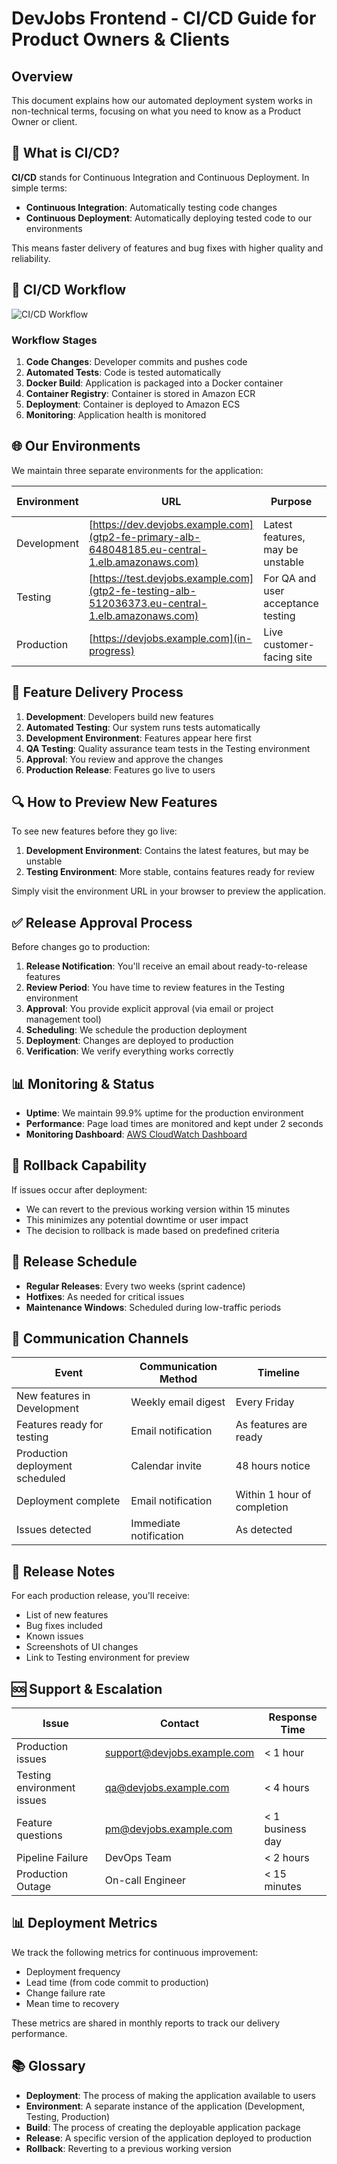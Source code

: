# DevJobs Frontend - CI/CD Guide for Product Owners & Clients

## Overview

This document explains how our automated deployment system works in non-technical terms, focusing on what you need to know as a Product Owner or client.

## 🔄 What is CI/CD?

**CI/CD** stands for Continuous Integration and Continuous Deployment. In simple terms:

- **Continuous Integration**: Automatically testing code changes
- **Continuous Deployment**: Automatically deploying tested code to our environments

This means faster delivery of features and bug fixes with higher quality and reliability.

## 🔄 CI/CD Workflow

![CI/CD Workflow](https://via.placeholder.com/800x400?text=CI/CD+Workflow+Diagram)

### Workflow Stages

1. **Code Changes**: Developer commits and pushes code
2. **Automated Tests**: Code is tested automatically
3. **Docker Build**: Application is packaged into a Docker container
4. **Container Registry**: Container is stored in Amazon ECR
5. **Deployment**: Container is deployed to Amazon ECS
6. **Monitoring**: Application health is monitored

## 🌐 Our Environments

We maintain three separate environments for the application:

| Environment | URL                                                                                              | Purpose                            | Update Frequency       |
| ----------- | ------------------------------------------------------------------------------------------------ | ---------------------------------- | ---------------------- |
| Development | [https://dev.devjobs.example.com](gtp2-fe-primary-alb-648048185.eu-central-1.elb.amazonaws.com)  | Latest features, may be unstable   | Multiple times per day |
| Testing     | [https://test.devjobs.example.com](gtp2-fe-testing-alb-512036373.eu-central-1.elb.amazonaws.com) | For QA and user acceptance testing | As needed for testing  |
| Production  | [https://devjobs.example.com](in-progress)                                                       | Live customer-facing site          | Scheduled releases     |

## 📱 Feature Delivery Process

1. **Development**: Developers build new features
2. **Automated Testing**: Our system runs tests automatically
3. **Development Environment**: Features appear here first
4. **QA Testing**: Quality assurance team tests in the Testing environment
5. **Approval**: You review and approve the changes
6. **Production Release**: Features go live to users

## 🔍 How to Preview New Features

To see new features before they go live:

1. **Development Environment**: Contains the latest features, but may be unstable
2. **Testing Environment**: More stable, contains features ready for review

Simply visit the environment URL in your browser to preview the application.

## ✅ Release Approval Process

Before changes go to production:

1. **Release Notification**: You'll receive an email about ready-to-release features
2. **Review Period**: You have time to review features in the Testing environment
3. **Approval**: You provide explicit approval (via email or project management tool)
4. **Scheduling**: We schedule the production deployment
5. **Deployment**: Changes are deployed to production
6. **Verification**: We verify everything works correctly

## 📊 Monitoring & Status

- **Uptime**: We maintain 99.9% uptime for the production environment
- **Performance**: Page load times are monitored and kept under 2 seconds
- **Monitoring Dashboard**: [AWS CloudWatch Dashboard](*in-progress)

## 🔄 Rollback Capability

If issues occur after deployment:

- We can revert to the previous working version within 15 minutes
- This minimizes any potential downtime or user impact
- The decision to rollback is made based on predefined criteria

## 📅 Release Schedule

- **Regular Releases**: Every two weeks (sprint cadence)
- **Hotfixes**: As needed for critical issues
- **Maintenance Windows**: Scheduled during low-traffic periods

## 🔔 Communication Channels

| Event                           | Communication Method   | Timeline                    |
| ------------------------------- | ---------------------- | --------------------------- |
| New features in Development     | Weekly email digest    | Every Friday                |
| Features ready for testing      | Email notification     | As features are ready       |
| Production deployment scheduled | Calendar invite        | 48 hours notice             |
| Deployment complete             | Email notification     | Within 1 hour of completion |
| Issues detected                 | Immediate notification | As detected                 |

## 📝 Release Notes

For each production release, you'll receive:

- List of new features
- Bug fixes included
- Known issues
- Screenshots of UI changes
- Link to Testing environment for preview

## 🆘 Support & Escalation

| Issue                      | Contact                     | Response Time    |
| -------------------------- | --------------------------- | ---------------- |
| Production issues          | support@devjobs.example.com | < 1 hour         |
| Testing environment issues | qa@devjobs.example.com      | < 4 hours        |
| Feature questions          | pm@devjobs.example.com      | < 1 business day |
| Pipeline Failure           | DevOps Team                 | < 2 hours        |
| Production Outage          | On-call Engineer            | < 15 minutes     |

## 📊 Deployment Metrics

We track the following metrics for continuous improvement:

- Deployment frequency
- Lead time (from code commit to production)
- Change failure rate
- Mean time to recovery

These metrics are shared in monthly reports to track our delivery performance.

## 📚 Glossary

- **Deployment**: The process of making the application available to users
- **Environment**: A separate instance of the application (Development, Testing, Production)
- **Build**: The process of creating the deployable application package
- **Release**: A specific version of the application deployed to production
- **Rollback**: Reverting to a previous working version
